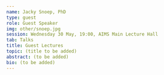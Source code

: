 ```yaml
---
name: Jacky Snoep, PhD
type: guest
role: Guest Speaker
img: other/snoep.jpg
session: Wednesday 30 May, 19:00, AIMS Main Lecture Hall
tab: Talks
title: Guest Lectures
topic: (title to be added)
abstract: (to be added)
bio: (to be added)
---
```

